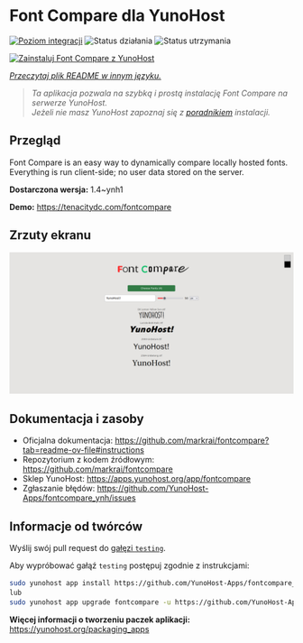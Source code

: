 <!--
To README zostało automatycznie wygenerowane przez <https://github.com/YunoHost/apps/tree/master/tools/readme_generator>
Nie powinno być ono edytowane ręcznie.
-->

# Font Compare dla YunoHost

[![Poziom integracji](https://apps.yunohost.org/badge/integration/fontcompare)](https://ci-apps.yunohost.org/ci/apps/fontcompare/)
![Status działania](https://apps.yunohost.org/badge/state/fontcompare)
![Status utrzymania](https://apps.yunohost.org/badge/maintained/fontcompare)

[![Zainstaluj Font Compare z YunoHost](https://install-app.yunohost.org/install-with-yunohost.svg)](https://install-app.yunohost.org/?app=fontcompare)

*[Przeczytaj plik README w innym języku.](./ALL_README.md)*

> *Ta aplikacja pozwala na szybką i prostą instalację Font Compare na serwerze YunoHost.*  
> *Jeżeli nie masz YunoHost zapoznaj się z [poradnikiem](https://yunohost.org/install) instalacji.*

## Przegląd

Font Compare is an easy way to dynamically compare locally hosted fonts. Everything is run client-side; no user data stored on the server. 


**Dostarczona wersja:** 1.4~ynh1

**Demo:** <https://tenacitydc.com/fontcompare>

## Zrzuty ekranu

![Zrzut ekranu z Font Compare](./doc/screenshots/Fontcompare.png)

## Dokumentacja i zasoby

- Oficjalna dokumentacja: <https://github.com/markrai/fontcompare?tab=readme-ov-file#instructions>
- Repozytorium z kodem źródłowym: <https://github.com/markrai/fontcompare>
- Sklep YunoHost: <https://apps.yunohost.org/app/fontcompare>
- Zgłaszanie błędów: <https://github.com/YunoHost-Apps/fontcompare_ynh/issues>

## Informacje od twórców

Wyślij swój pull request do [gałęzi `testing`](https://github.com/YunoHost-Apps/fontcompare_ynh/tree/testing).

Aby wypróbować gałąź `testing` postępuj zgodnie z instrukcjami:

```bash
sudo yunohost app install https://github.com/YunoHost-Apps/fontcompare_ynh/tree/testing --debug
lub
sudo yunohost app upgrade fontcompare -u https://github.com/YunoHost-Apps/fontcompare_ynh/tree/testing --debug
```

**Więcej informacji o tworzeniu paczek aplikacji:** <https://yunohost.org/packaging_apps>
